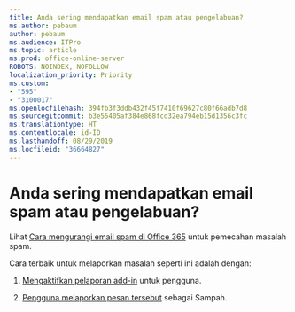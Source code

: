 ```yaml
---
title: Anda sering mendapatkan email spam atau pengelabuan?
ms.author: pebaum
author: pebaum
ms.audience: ITPro
ms.topic: article
ms.prod: office-online-server
ROBOTS: NOINDEX, NOFOLLOW
localization_priority: Priority
ms.custom:
- "595"
- "3100017"
ms.openlocfilehash: 394fb3f3ddb432f45f7410f69627c80f66adb7d8
ms.sourcegitcommit: b3e55405af384e868fcd32ea794eb15d1356c3fc
ms.translationtype: HT
ms.contentlocale: id-ID
ms.lasthandoff: 08/29/2019
ms.locfileid: "36664827"
---
```

# <a name="are-you-getting-too-much-spam-or-phish-in-your-mailbox"></a>Anda sering mendapatkan email spam atau pengelabuan?

Lihat [Cara mengurangi email spam di Office 365](https://docs.microsoft.com/office365/securitycompliance/reduce-spam-email) untuk pemecahan masalah spam.
  
Cara terbaik untuk melaporkan masalah seperti ini adalah dengan:
  
1. [Mengaktifkan pelaporan add-in](https://docs.microsoft.com/office365/securitycompliance/enable-the-report-message-add-in) untuk pengguna.

2. [Pengguna melaporkan pesan tersebut](https://support.office.com/article/b5caa9f1-cdf3-4443-af8c-ff724ea719d2) sebagai Sampah.
